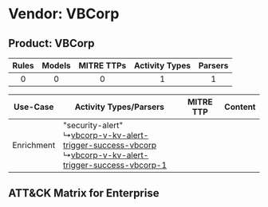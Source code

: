 Vendor: VBCorp
==============
Product: VBCorp
---------------
| Rules | Models | MITRE TTPs | Activity Types | Parsers |
|:-----:|:------:|:----------:|:--------------:|:-------:|
|   0   |   0    |     0      |       1        |    1    |

|  Use-Case  | Activity Types/Parsers    | MITRE TTP | Content    |
|:----------:| ---- | --------- | ---- |
| Enrichment |  "security-alert"<br> ↳[vbcorp-v-kv-alert-trigger-success-vbcorp](Ps/pC_vbcorpvkvalerttriggersuccessvbcorp.md)<br> ↳[vbcorp-v-kv-alert-trigger-success-vbcorp-1](Ps/pC_vbcorpvkvalerttriggersuccessvbcorp1.md)<br> |    | [](RM/r_m_vbcorp_vbcorp_Enrichment.md) |

ATT&CK Matrix for Enterprise
----------------------------
